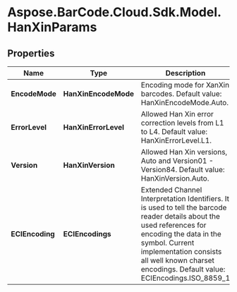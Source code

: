 # Aspose.BarCode.Cloud.Sdk.Model.HanXinParams

## Properties

Name | Type | Description | Notes
---- | ---- | ----------- | -----
**EncodeMode** | **HanXinEncodeMode** | Encoding mode for XanXin barcodes. Default value: HanXinEncodeMode.Auto. | [optional]
**ErrorLevel** | **HanXinErrorLevel** | Allowed Han Xin error correction levels from L1 to L4. Default value: HanXinErrorLevel.L1. | [optional]
**Version** | **HanXinVersion** | Allowed Han Xin versions, Auto and Version01 - Version84. Default value: HanXinVersion.Auto. | [optional]
**ECIEncoding** | **ECIEncodings** | Extended Channel Interpretation Identifiers. It is used to tell the barcode reader details about the used references for encoding the data in the symbol. Current implementation consists all well known charset encodings. Default value: ECIEncodings.ISO_8859_1 | [optional]

